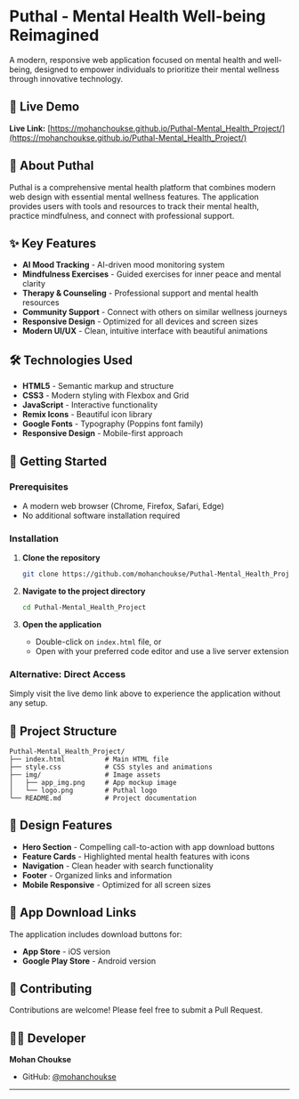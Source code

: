 ﻿# Puthal - Mental Health Well-being Reimagined

A modern, responsive web application focused on mental health and well-being, designed to empower individuals to prioritize their mental wellness through innovative technology.

## 🌟 Live Demo

**Live Link:** [https://mohanchoukse.github.io/Puthal-Mental_Health_Project/](https://mohanchoukse.github.io/Puthal-Mental_Health_Project/)

## 📱 About Puthal

Puthal is a comprehensive mental health platform that combines modern web design with essential mental wellness features. The application provides users with tools and resources to track their mental health, practice mindfulness, and connect with professional support.

## ✨ Key Features

- **AI Mood Tracking** - AI-driven mood monitoring system
- **Mindfulness Exercises** - Guided exercises for inner peace and mental clarity
- **Therapy & Counseling** - Professional support and mental health resources
- **Community Support** - Connect with others on similar wellness journeys
- **Responsive Design** - Optimized for all devices and screen sizes
- **Modern UI/UX** - Clean, intuitive interface with beautiful animations

## 🛠️ Technologies Used

- **HTML5** - Semantic markup and structure
- **CSS3** - Modern styling with Flexbox and Grid
- **JavaScript** - Interactive functionality
- **Remix Icons** - Beautiful icon library
- **Google Fonts** - Typography (Poppins font family)
- **Responsive Design** - Mobile-first approach

## 🚀 Getting Started

### Prerequisites
- A modern web browser (Chrome, Firefox, Safari, Edge)
- No additional software installation required

### Installation

1. **Clone the repository**
   ```bash
   git clone https://github.com/mohanchoukse/Puthal-Mental_Health_Project.git
   ```

2. **Navigate to the project directory**
   ```bash
   cd Puthal-Mental_Health_Project
   ```

3. **Open the application**
   - Double-click on `index.html` file, or
   - Open with your preferred code editor and use a live server extension

### Alternative: Direct Access
Simply visit the live demo link above to experience the application without any setup.

## 📁 Project Structure

```
Puthal-Mental_Health_Project/
├── index.html          # Main HTML file
├── style.css           # CSS styles and animations
├── img/                # Image assets
│   ├── app_img.png     # App mockup image
│   └── logo.png        # Puthal logo
└── README.md           # Project documentation
```

## 🎨 Design Features

- **Hero Section** - Compelling call-to-action with app download buttons
- **Feature Cards** - Highlighted mental health features with icons
- **Navigation** - Clean header with search functionality
- **Footer** - Organized links and information
- **Mobile Responsive** - Optimized for all screen sizes

## 📱 App Download Links

The application includes download buttons for:
- **App Store** - iOS version
- **Google Play Store** - Android version

## 🤝 Contributing

Contributions are welcome! Please feel free to submit a Pull Request.

## 👨‍💻 Developer

**Mohan Choukse**
- GitHub: [@mohanchoukse](https://github.com/mohanchoukse)

---